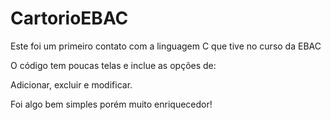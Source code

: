 # CartorioEBAC

Este foi um primeiro contato com a linguagem C que tive no curso da EBAC

O código tem poucas telas e inclue as opções de:

Adicionar, excluir e modificar.

Foi algo bem simples porém muito enriquecedor!
